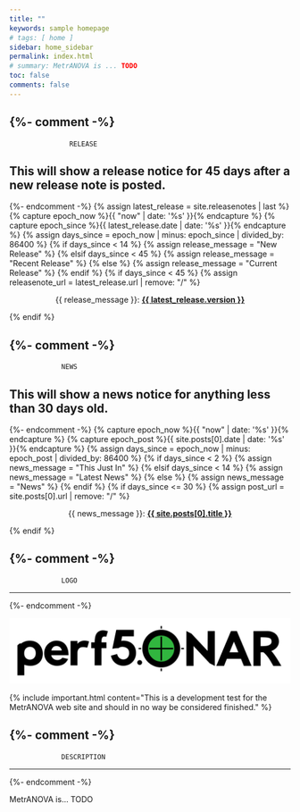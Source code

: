```yaml
---
title: ""
keywords: sample homepage
# tags: [ home ]
sidebar: home_sidebar
permalink: index.html
# summary: MetrANOVA is ... TODO
toc: false
comments: false
---
```

{%- comment -%}
-------------------------------------------------------------------------------
			       RELEASE

This will show a release notice for 45 days after a new release note
is posted.
-------------------------------------------------------------------------------
{%- endcomment -%}
{% assign latest_release = site.releasenotes | last %}
{% capture epoch_now %}{{ "now" | date: '%s' }}{% endcapture %}
{% capture epoch_since %}{{ latest_release.date | date: '%s' }}{% endcapture %}
{% assign days_since = epoch_now | minus: epoch_since | divided_by: 86400 %}
{% if days_since < 14 %}
  {% assign release_message = "New Release" %}
{% elsif days_since < 45 %}
  {% assign release_message = "Recent Release" %}
{% else %}
  {% assign release_message = "Current Release" %}
{% endif %}
{% if days_since < 45 %}
  {% assign releasenote_url = latest_release.url | remove: "/" %}
  <p align="center">{{ release_message }}: <b><a href="{{ releasenote_url }}">{{ latest_release.version }}</a></b></p>
{% endif %}


{%- comment -%}
-------------------------------------------------------------------------------
				 NEWS

This will show a news notice for anything less than 30 days old.
-------------------------------------------------------------------------------
{%- endcomment -%}
{% capture epoch_now %}{{ "now" | date: '%s' }}{% endcapture %}
{% capture epoch_post %}{{ site.posts[0].date | date: '%s' }}{% endcapture %}
{% assign days_since = epoch_now | minus: epoch_post | divided_by: 86400 %}
{% if days_since < 2 %}
  {% assign news_message = "This Just In" %}
{% elsif days_since < 14 %}
  {% assign news_message = "Latest News" %}
{% else %}
  {% assign news_message = "News" %}
{% endif %}
{% if days_since <= 30 %}
  {% assign post_url = site.posts[0].url | remove: "/" %}
  <p align="center">{{ news_message }}: <b><a href="{{ post_url }}">{{ site.posts[0].title }}</a></b></p>
{% endif %}


{%- comment -%}
-------------------------------------------------------------------------------
				 LOGO
-------------------------------------------------------------------------------
{%- endcomment -%}
<p align="center"><img src="images/logos/perfsonar/perfsonar-logo-black-full.svg" /></p>


{% include important.html content="This is a development test for the MetrANOVA web site and should in no way be considered finished." %}


{%- comment -%}
-------------------------------------------------------------------------------
			     DESCRIPTION
-------------------------------------------------------------------------------
{%- endcomment -%}

<p>MetrANOVA is... TODO</p>




